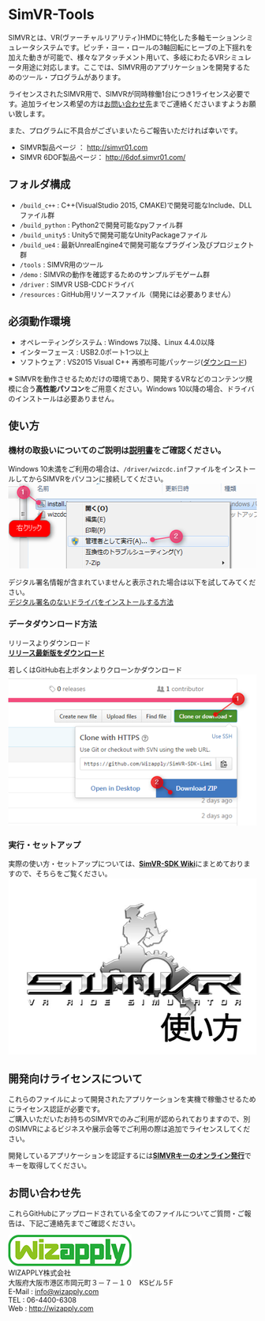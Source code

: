 SimVR-Tools
==================
SIMVRとは、VR(ヴァーチャルリアリティ)HMDに特化した多軸モーションシミュレータシステムです。ピッチ・ヨー・ロールの3軸回転にヒーブの上下揺れを加えた動きが可能で、様々なアタッチメント用いて、多岐にわたるVRシミュレータ用途に対応します。ここでは、SIMVR用のアプリケーションを開発するためのツール・プログラムがあります。  

ライセンスされたSIMVR用で、SIMVRが同時稼働1台につき1ライセンス必要です。追加ライセンス希望の方は[お問い合わせ先](#お問い合わせ先)までご連絡くださいますようお願い致します。 

また、プログラムに不具合がございまいたらご報告いただければ幸いです。

* SIMVR製品ページ ： http://simvr01.com
* SIMVR 6DOF製品ページ： http://6dof.simvr01.com/

## フォルダ構成
* `/build_c++` : C++(VisualStudio 2015, CMAKE)で開発可能なInclude、DLLファイル群
* `/build_python` : Python2で開発可能なpyファイル群
* `/build_unity5` : Unity5で開発可能なUnityPackageファイル
* `/build_ue4` : 最新UnrealEngine4で開発可能なプラグイン及びプロジェクト群
* `/tools` : SIMVR用のツール
* `/demo` : SIMVRの動作を確認するためのサンプルデモゲーム群
* `/driver` : SIMVR USB-CDCドライバ
* `/resources` : GitHub用リソースファイル（開発には必要ありません）

## 必須動作環境
* オペレーティングシステム : Windows 7以降、Linux 4.4.0以降
* インターフェース : USB2.0ポート1つ以上
* ソフトウェア : VS2015 Visual C++ 再頒布可能パッケージ([ダウンロード](https://www.microsoft.com/ja-jp/download/details.aspx?id=48145))

※ SIMVRを動作させるためだけの環境であり、開発するVRなどのコンテンツ規模に合う**高性能パソコン**をご用意ください。Windows 10以降の場合、ドライバのインストールは必要ありません。

## 使い方
### 機材の取扱いについてのご説明は[**説明書**](https://github.com/Wizapply/SIMVR-Tools/blob/master/SIMVR_Manual.pdf)をご確認ください。  

Windows 10未満をご利用の場合は、`/driver/wizcdc.inf`ファイルをインストールしてからSIMVRをパソコンに接続してください。  
![WizapplySS002](resources/screenshot_002.png)    

デジタル署名情報が含まれていませんと表示された場合は以下を試してみてください。  
[デジタル署名のないドライバをインストールする方法](http://www.personal-media.co.jp/utronkb/support/install_sig_win8.html)  

### データダウンロード方法
リリースよりダウンロード  
[**リリース最新版をダウンロード**](https://github.com/Wizapply/SIMVR-Tools/releases) 

若しくはGitHub右上ボタンよりクローンかダウンロード  
![WizapplySS001](resources/screenshot_001.png)  

### 実行・セットアップ
実際の使い方・セットアップについては、[**SimVR-SDK Wiki**](https://github.com/Wizapply/SIMVR-Tools/wiki "SimVR-Tools Wiki")にまとめておりますので、そちらをご覧ください。  
[![WizapplySIMVR](resources/howtosimvr.jpg)](https://github.com/Wizapply/SIMVR-Tools/wiki)

## 開発向けライセンスについて
これらのファイルによって開発されたアプリケーションを実機で稼働させるためにライセンス認証が必要です。  
ご購入いただいたお持ちのSIMVRでのみご利用が認められておりますので、別のSIMVRによるビジネスや展示会等でご利用の際は追加でライセンスしてください。  

開発しているアプリケーションを認証するには[**SIMVRキーのオンライン発行**](http://simvr01.com/simvrkeygen/)でキーを取得してください。  

## お問い合わせ先
これらGitHubにアップロードされている全てのファイルについてご質問・ご報告は、下記ご連絡先までご確認ください。

![Wizapply logo](resources/logo.png)  
WIZAPPLY株式会社  
大阪府大阪市港区市岡元町３－７－１０　KSビル５F  
E-Mail : info@wizapply.com  
TEL : 06-4400-6308  
Web : <http://wizapply.com>  
